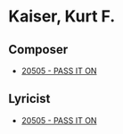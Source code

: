 # Kaiser, Kurt F.

## Composer

- [20505 - PASS IT ON](/hymns/20505.md)

## Lyricist

- [20505 - PASS IT ON](/hymns/20505.md)

